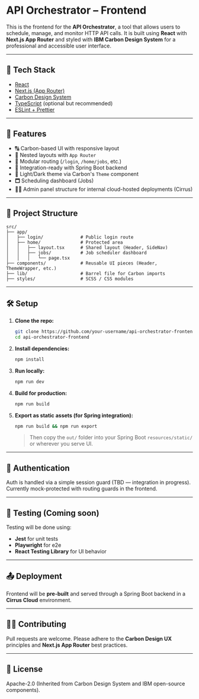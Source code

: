 # API Orchestrator – Frontend

This is the frontend for the **API Orchestrator**, a tool that allows users to schedule, manage, and monitor HTTP API calls. It is built using **React** with **Next.js App Router** and styled with **IBM Carbon Design System** for a professional and accessible user interface.

---

## 📆 Tech Stack

* [React](https://reactjs.org/)
* [Next.js (App Router)](https://nextjs.org/docs/app)
* [Carbon Design System](https://carbondesignsystem.com/)
* [TypeScript](https://www.typescriptlang.org/) (optional but recommended)
* [ESLint + Prettier](https://eslint.org/)

---

## 🚀 Features

* 🔠 Carbon-based UI with responsive layout
* 🧭 Nested layouts with `App Router`
* 🧹 Modular routing (`/login`, `/home/jobs`, etc.)
* 🔹 Integration-ready with Spring Boot backend
* 🌃 Light/Dark theme via Carbon's `Theme` component
* 🗖️ Scheduling dashboard (Jobs)
* 🧑‍💼 Admin panel structure for internal cloud-hosted deployments (Cirrus)

---

## 📁 Project Structure

```
src/
├── app/
│   ├── login/              # Public login route
│   ├── home/               # Protected area
│   │   ├── layout.tsx      # Shared layout (Header, SideNav)
│   │   ├── jobs/           # Job scheduler dashboard
│   │   │   └── page.tsx
├── components/             # Reusable UI pieces (Header, ThemeWrapper, etc.)
├── lib/                    # Barrel file for Carbon imports
├── styles/                 # SCSS / CSS modules
```

---

## 🛠️ Setup

1. **Clone the repo:**

   ```bash
   git clone https://github.com/your-username/api-orchestrator-frontend.git
   cd api-orchestrator-frontend
   ```

2. **Install dependencies:**

   ```bash
   npm install
   ```

3. **Run locally:**

   ```bash
   npm run dev
   ```

4. **Build for production:**

   ```bash
   npm run build
   ```

5. **Export as static assets (for Spring integration):**

   ```bash
   npm run build && npm run export
   ```

   > Then copy the `out/` folder into your Spring Boot `resources/static/` or wherever you serve UI.

---

## 🔐 Authentication

Auth is handled via a simple session guard (TBD — integration in progress). Currently mock-protected with routing guards in the frontend.

---

## 🧪 Testing (Coming soon)

Testing will be done using:

* **Jest** for unit tests
* **Playwright** for e2e
* **React Testing Library** for UI behavior

---

## 📤 Deployment

Frontend will be **pre-built** and served through a Spring Boot backend in a **Cirrus Cloud** environment.

---

## 🧑‍💻 Contributing

Pull requests are welcome. Please adhere to the **Carbon Design UX** principles and **Next.js App Router** best practices.

---

## 📄 License

Apache-2.0 (Inherited from Carbon Design System and IBM open-source components).
